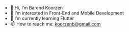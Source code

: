 - 👋 Hi, I’m Barend Koorzen
- 👀 I’m interested in Front-End and Mobile Development
- 🌱 I’m currently learning Flutter
- 📫 How to reach me: koorzenb@gmail.com

